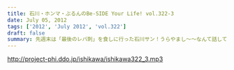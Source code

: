 ```yaml
---
title: 石川・ホンマ・ぶるんのBe-SIDE Your Life! vol.322-3
date: July 05, 2012
tags: ['2012', 'July 2012', 'vol.322']
draft: false
summary: 先週末は「最後のレバ刺」を食しに行った石川サン！うらやまし～～なんて話していたら売り切れだったそうで「炙ってならOK」なレバーを食べたとか。幻の食材ですな。NAMAE
---
```


http://project-phi.ddo.jp/ishikawa/ishikawa322_3.mp3
